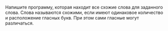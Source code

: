 Напишите программу, которая находит все схожие слова для заданного слова. Слова называются схожими, если имеют одинаковое количество и расположение гласных букв. При этом сами гласные могут различаться.
